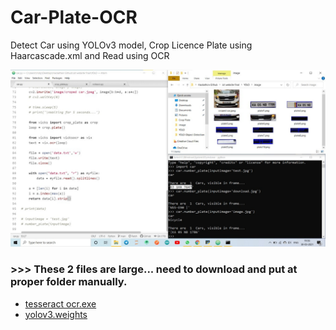 # Car-Plate-OCR
Detect Car using YOLOv3 model, Crop Licence Plate using Haarcascade.xml and Read using OCR

![ss](https://github.com/imvickykumar999/Car-Plate-OCR/blob/main/screenshot.jpeg?raw=true)

### >>> These 2 files are large... need to download and put at proper folder manually.
  - [tesseract ocr.exe](https://digi.bib.uni-mannheim.de/tesseract/tesseract-ocr-w64-setup-v4.1.0-bibtag19.exe)
  - [yolov3.weights](https://pjreddie.com/media/files/yolov3.weights)
